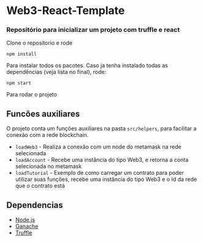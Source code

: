# Web3-React-Template

### Repositório para inicializar um projeto com truffle e react

Clone o repositorio e rode 
````
npm install
````
Para instalar todos os pacotes.
Caso ja tenha instalado todas as dependências (veja lista no final), rode:
````
npm start
````
Para rodar o projeto

## Funcões auxiliares
O projeto conta um funções auxiliares na pasta `src/helpers`, para facilitar a conexão com a rede blockchain.
* `loadWeb3` - Realiza a conexão com um node do metamask na rede selecionada
* `loadAccount` - Recebe uma instância do tipo Web3, e retorna a conta selecionada no metamask
* `loadTutorial` - Exemplo de como carregar um contrato para poder utilizar suas funções, recebe uma instância do tipo Web3 e o Id da rede que o contrato está

## Dependencias
* [Node.js](https://nodejs.org/en/)
* [Ganache](https://trufflesuite.com/ganache/)
* [Truffle](https://trufflesuite.com/truffle/)
